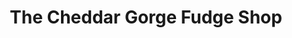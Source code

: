 ---
title: "The Cheddar Gorge Fudge Shop"
url: /bristol/the-cheddar-gorge-fudge-shop/
shop: Süßwaren
---